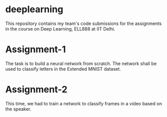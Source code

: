 # deeplearning
This repository contains my team's code submissions for the assignments in the course on Deep Learning, ELL888 at IIT Delhi.

# Assignment-1
The task is to build a neural network from scratch. The network shall be used to classify letters in the Extended MNIST dataset.

# Assignment-2
This time, we had to train a network to classify frames in a video based on the speaker.

